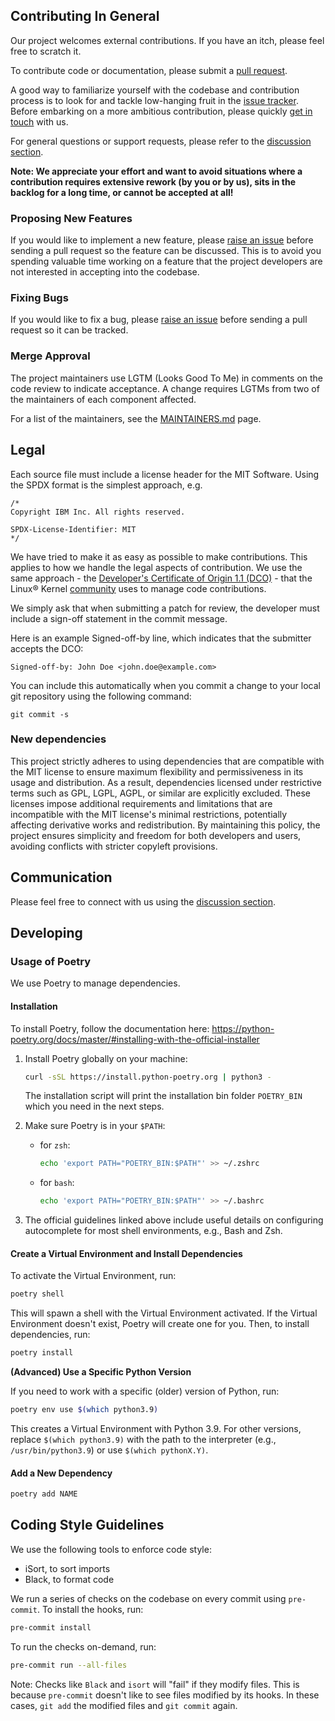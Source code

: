 ## Contributing In General
Our project welcomes external contributions. If you have an itch, please feel
free to scratch it.

To contribute code or documentation, please submit a [pull request](https://github.com/DS4SD/docling/pulls).

A good way to familiarize yourself with the codebase and contribution process is
to look for and tackle low-hanging fruit in the [issue tracker](https://github.com/DS4SD/docling/issues).
Before embarking on a more ambitious contribution, please quickly [get in touch](#communication) with us.

For general questions or support requests, please refer to the [discussion section](https://github.com/DS4SD/docling/discussions).

**Note: We appreciate your effort and want to avoid situations where a contribution
requires extensive rework (by you or by us), sits in the backlog for a long time, or
cannot be accepted at all!**

### Proposing New Features

If you would like to implement a new feature, please [raise an issue](https://github.com/DS4SD/docling/issues)
before sending a pull request so the feature can be discussed. This is to avoid
you spending valuable time working on a feature that the project developers
are not interested in accepting into the codebase.

### Fixing Bugs

If you would like to fix a bug, please [raise an issue](https://github.com/DS4SD/docling/issues) before sending a
pull request so it can be tracked.

### Merge Approval

The project maintainers use LGTM (Looks Good To Me) in comments on the code
review to indicate acceptance. A change requires LGTMs from two of the
maintainers of each component affected.

For a list of the maintainers, see the [MAINTAINERS.md](MAINTAINERS.md) page.


## Legal

Each source file must include a license header for the MIT
Software. Using the SPDX format is the simplest approach,
e.g.

```
/*
Copyright IBM Inc. All rights reserved.

SPDX-License-Identifier: MIT
*/
```

We have tried to make it as easy as possible to make contributions. This
applies to how we handle the legal aspects of contribution. We use the
same approach - the [Developer's Certificate of Origin 1.1 (DCO)](https://github.com/hyperledger/fabric/blob/master/docs/source/DCO1.1.txt) - that the Linux® Kernel [community](https://elinux.org/Developer_Certificate_Of_Origin)
uses to manage code contributions.

We simply ask that when submitting a patch for review, the developer
must include a sign-off statement in the commit message.

Here is an example Signed-off-by line, which indicates that the
submitter accepts the DCO:

```
Signed-off-by: John Doe <john.doe@example.com>
```

You can include this automatically when you commit a change to your
local git repository using the following command:

```
git commit -s
```

### New dependencies

This project strictly adheres to using dependencies that are compatible with the MIT license to ensure maximum flexibility and permissiveness in its usage and distribution. As a result, dependencies licensed under restrictive terms such as GPL, LGPL, AGPL, or similar are explicitly excluded. These licenses impose additional requirements and limitations that are incompatible with the MIT license's minimal restrictions, potentially affecting derivative works and redistribution. By maintaining this policy, the project ensures simplicity and freedom for both developers and users, avoiding conflicts with stricter copyleft provisions.


## Communication

Please feel free to connect with us using the [discussion section](https://github.com/DS4SD/docling/discussions).



## Developing

### Usage of Poetry

We use Poetry to manage dependencies.

#### Installation

To install Poetry, follow the documentation here: https://python-poetry.org/docs/master/#installing-with-the-official-installer

1. Install Poetry globally on your machine:
    ```bash
    curl -sSL https://install.python-poetry.org | python3 -
    ```
    The installation script will print the installation bin folder `POETRY_BIN` which you need in the next steps.

2. Make sure Poetry is in your `$PATH`:
    - for `zsh`:
        ```sh
        echo 'export PATH="POETRY_BIN:$PATH"' >> ~/.zshrc
        ```
    - for `bash`:
        ```sh
        echo 'export PATH="POETRY_BIN:$PATH"' >> ~/.bashrc
        ```

3. The official guidelines linked above include useful details on configuring autocomplete for most shell environments, e.g., Bash and Zsh.

#### Create a Virtual Environment and Install Dependencies

To activate the Virtual Environment, run:

```bash
poetry shell
```

This will spawn a shell with the Virtual Environment activated. If the Virtual Environment doesn't exist, Poetry will create one for you. Then, to install dependencies, run:

```bash
poetry install
```

**(Advanced) Use a Specific Python Version**

If you need to work with a specific (older) version of Python, run:

```bash
poetry env use $(which python3.9)
```

This creates a Virtual Environment with Python 3.9. For other versions, replace `$(which python3.9)` with the path to the interpreter (e.g., `/usr/bin/python3.9`) or use `$(which pythonX.Y)`.

#### Add a New Dependency

```bash
poetry add NAME
```

## Coding Style Guidelines

We use the following tools to enforce code style:

- iSort, to sort imports
- Black, to format code

We run a series of checks on the codebase on every commit using `pre-commit`. To install the hooks, run:

```bash
pre-commit install
```

To run the checks on-demand, run:

```bash
pre-commit run --all-files
```

Note: Checks like `Black` and `isort` will "fail" if they modify files. This is because `pre-commit` doesn't like to see files modified by its hooks. In these cases, `git add` the modified files and `git commit` again.

